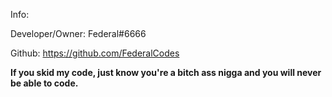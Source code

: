 Info:

Developer/Owner: Federal#6666

Github: https://github.com/FederalCodes

**If you skid my code, just know you're a bitch ass nigga and you will never be able to code.**
